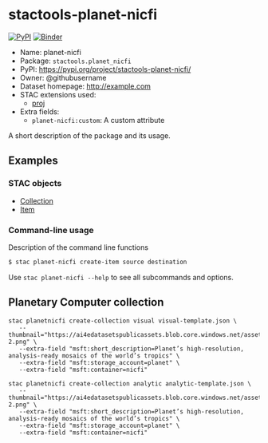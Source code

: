 # stactools-planet-nicfi

[![PyPI](https://img.shields.io/pypi/v/stactools-planet-nicfi)](https://pypi.org/project/stactools-planet-nicfi/)
[![Binder](https://mybinder.org/badge_logo.svg)](https://mybinder.org/v2/gh/stactools-packages/planet-nicfi/main?filepath=docs/installation_and_basic_usage.ipynb)

- Name: planet-nicfi
- Package: `stactools.planet_nicfi`
- PyPI: https://pypi.org/project/stactools-planet-nicfi/
- Owner: @githubusername
- Dataset homepage: http://example.com
- STAC extensions used:
  - [proj](https://github.com/stac-extensions/projection/)
- Extra fields:
  - `planet-nicfi:custom`: A custom attribute

A short description of the package and its usage.

## Examples

### STAC objects

- [Collection](examples/collection.json)
- [Item](examples/item/item.json)

### Command-line usage

Description of the command line functions

```bash
$ stac planet-nicfi create-item source destination
```

Use `stac planet-nicfi --help` to see all subcommands and options.

## Planetary Computer collection


```
stac planetnicfi create-collection visual visual-template.json \
   --thumbnail="https://ai4edatasetspublicassets.blob.core.windows.net/assets/pc_thumbnails/sentinel-2.png" \
   --extra-field "msft:short_description=Planet’s high-resolution, analysis-ready mosaics of the world’s tropics" \
   --extra-field "msft:storage_account=planet" \
   --extra-field "msft:container=nicfi"

stac planetnicfi create-collection analytic analytic-template.json \
   --thumbnail="https://ai4edatasetspublicassets.blob.core.windows.net/assets/pc_thumbnails/sentinel-2.png" \
   --extra-field "msft:short_description=Planet’s high-resolution, analysis-ready mosaics of the world’s tropics" \
   --extra-field "msft:storage_account=planet" \
   --extra-field "msft:container=nicfi"
```
